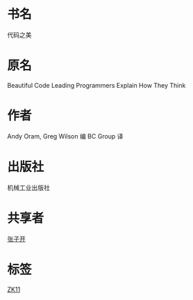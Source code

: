 # 书名 #
代码之美

# 原名 #
Beautiful Code
Leading Programmers Explain How They Think

# 作者 #
Andy Oram, Greg Wilson 编
BC Group 译

# 出版社 #
机械工业出版社

# 共享者 #
[张子开](ZK.md)

# 标签 #
[ZK11](ZK11.md)
